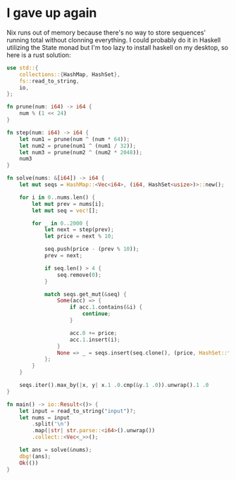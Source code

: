 # I gave up again

Nix runs out of memory because there's no way to store sequences' running total without clonning everything. I could probably do it in Haskell utilizing the State monad but I'm too lazy to install haskell on my desktop, so here is a rust solution:

```rust
use std::{
    collections::{HashMap, HashSet},
    fs::read_to_string,
    io,
};

fn prune(num: i64) -> i64 {
    num % (1 << 24)
}

fn step(num: i64) -> i64 {
    let num1 = prune(num ^ (num * 64));
    let num2 = prune(num1 ^ (num1 / 32));
    let num3 = prune(num2 ^ (num2 * 2048));
    num3
}

fn solve(nums: &[i64]) -> i64 {
    let mut seqs = HashMap::<Vec<i64>, (i64, HashSet<usize>)>::new();

    for i in 0..nums.len() {
        let mut prev = nums[i];
        let mut seq = vec![];

        for _ in 0..2000 {
            let next = step(prev);
            let price = next % 10;

            seq.push(price - (prev % 10));
            prev = next;

            if seq.len() > 4 {
                seq.remove(0);
            }

            match seqs.get_mut(&seq) {
                Some(acc) => {
                    if acc.1.contains(&i) {
                        continue;
                    }

                    acc.0 += price;
                    acc.1.insert(i);
                }
                None => _ = seqs.insert(seq.clone(), (price, HashSet::from([i]))),
            };
        }
    }

    seqs.iter().max_by(|x, y| x.1 .0.cmp(&y.1 .0)).unwrap().1 .0
}

fn main() -> io::Result<()> {
    let input = read_to_string("input")?;
    let nums = input
        .split('\n')
        .map(|str| str.parse::<i64>().unwrap())
        .collect::<Vec<_>>();

    let ans = solve(&nums);
    dbg!(ans);
    Ok(())
}
```
